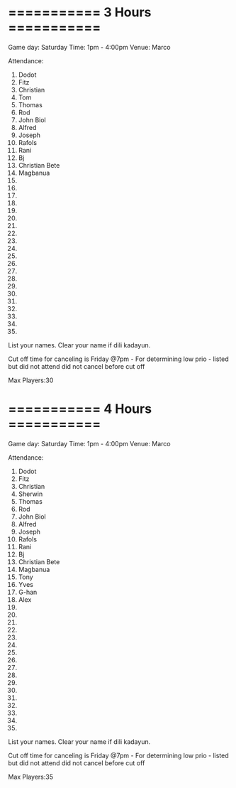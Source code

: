 # =========== 3 Hours =========== #


Game day: Saturday
Time: 1pm - 4:00pm
Venue: Marco

Attendance:

1. Dodot
2. Fitz
3. Christian
4. Tom
5. Thomas
6. Rod
7. John Biol
8. Alfred
9. Joseph
10. Rafols
11. Rani
12. Bj 
13. Christian Bete
14. Magbanua
15. 
16. 
17. 
18. 
19. 
20. 
21.
22.
23.
24. 
25.
26.
27.
28.
29.
30.
31.
32.
33.
34.
35.

List your names. 
Clear your name if dili kadayun.

Cut off time for canceling is Friday @7pm - For determining low prio - listed but did not attend did not cancel before cut off


Max Players:30


# =========== 4 Hours =========== #


Game day: Saturday
Time: 1pm - 4:00pm
Venue: Marco

Attendance:

1. Dodot
2. Fitz
3. Christian
4. Sherwin
5. Thomas
6. Rod
7. John Biol
8. Alfred
9. Joseph
10. Rafols
11. Rani
12. Bj 
13. Christian Bete
14. Magbanua
15. Tony
16. Yves
17. G-han
18. Alex
19. 
20. 
21.
22.
23.
24. 
25.
26.
27.
28.
29.
30.
31.
32.
33.
34.
35.

List your names. 
Clear your name if dili kadayun.

Cut off time for canceling is Friday @7pm - For determining low prio - listed but did not attend did not cancel before cut off


Max Players:35